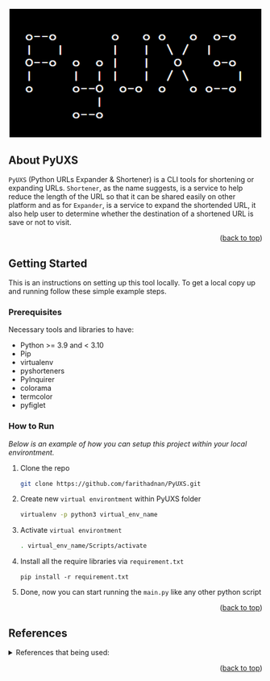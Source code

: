<div id="top"></div>

<p align="center">
 <img src="https://github.com/farithadnan/PyUXS/blob/master/img/PyUXS-banner.png" alt=" logo" width="500px"/>                                                           
</p>                                                           

<!-- ABOUT THE PROJECT -->
## About PyUXS
`PyUXS` (Python URLs Expander & Shortener) is a CLI tools for shortening or expanding URLs. `Shortener`, as the name suggests, is a service to help reduce the length of the URL so that it can be shared easily on other platform and as for `Expander`, is a service to expand the shortended URL, it also help user to determine whether the destination of a shortened URL is save or not to visit. 

<p align="right">(<a href="#top">back to top</a>)</p>

<!-- GETTING STARTED -->
## Getting Started

This is an instructions on setting up this tool locally.
To get a local copy up and running follow these simple example steps.

### Prerequisites

Necessary tools and libraries to have:
* Python  >= 3.9  and < 3.10
* Pip
* virtualenv
* pyshorteners
* PyInquirer
* colorama
* termcolor
* pyfiglet

### How to Run

_Below is an example of how you can setup this project within your local environtment._

1. Clone the repo
   ```sh
   git clone https://github.com/farithadnan/PyUXS.git
   ```
   
2. Create new `virtual environtment` within PyUXS folder
   ```sh
   virtualenv -p python3 virtual_env_name
   ```

3. Activate `virtual environtment`
   ```sh
   . virtual_env_name/Scripts/activate 
   ```   

4. Install all the require libraries via `requirement.txt`
   ```
   pip install -r requirement.txt
   ```

5. Done, now you can start running the `main.py` like any other python script

<p align="right">(<a href="#top">back to top</a>)</p>

## References 
<details>
  <summary>References that being used: </summary>
  <ol>  
    <li>
      Libraries Related
      <ul>
        <li><a href="https://learnpython.com/blog/how-to-use-virtualenv-python/">How to use virtual env</a></li>
        <li><a href="https://www.askpython.com/python/examples/url-shortener">How to use URL shortener with Python</a></li>
        <li><a href="https://pyshorteners.readthedocs.io/en/latest/apis.html">shortener library</a></li>
        <li><a href="https://medium.com/@nabulovivian2014/how-i-created-a-command-line-application-with-python-edf332b8d414">Project Example</a></li>
        <li><a href="https://realpython.com/pyinstaller-python/">How to convert Python Script into Exe</a></li>
      </ul>
    </li>
  </ol>
</details>

<p align="right">(<a href="#top">back to top</a>)</p>
